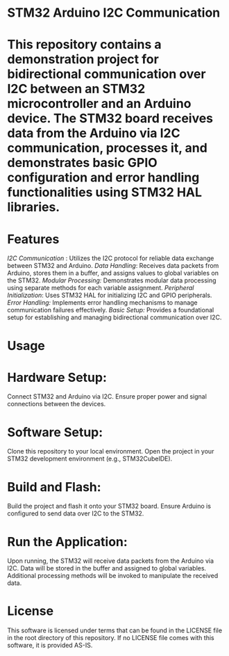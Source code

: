 # STM32 Arduino I2C Communication

# This repository contains a demonstration project for bidirectional communication over I2C between an STM32 microcontroller and an Arduino device. The STM32 board receives data from the Arduino via I2C communication, processes it, and demonstrates basic GPIO configuration and error handling functionalities using STM32 HAL libraries.

# Features
*I2C Communication* : Utilizes the I2C protocol for reliable data exchange between STM32 and Arduino.
*Data Handling*: Receives data packets from Arduino, stores them in a buffer, and assigns values to global variables on the STM32.
*Modular Processing:* Demonstrates modular data processing using separate methods for each variable assignment.
*Peripheral Initialization*: Uses STM32 HAL for initializing I2C and GPIO peripherals.
*Error Handling:* Implements error handling mechanisms to manage communication failures effectively.
*Basic Setup:* Provides a foundational setup for establishing and managing bidirectional communication over I2C.

# Usage
# Hardware Setup:
Connect STM32 and Arduino via I2C.
Ensure proper power and signal connections between the devices.

# Software Setup:
Clone this repository to your local environment.
Open the project in your STM32 development environment (e.g., STM32CubeIDE).

# Build and Flash:
Build the project and flash it onto your STM32 board.
Ensure Arduino is configured to send data over I2C to the STM32.

# Run the Application:
Upon running, the STM32 will receive data packets from the Arduino via I2C.
Data will be stored in the buffer and assigned to global variables.
Additional processing methods will be invoked to manipulate the received data.

# License
This software is licensed under terms that can be found in the LICENSE file in the root directory of this repository. If no LICENSE file comes with this software, it is provided AS-IS.

